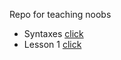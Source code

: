 Repo for teaching noobs

- Syntaxes [click](./book/SYNTAX.md)
- Lesson 1 [click](./book/LESSON_1.md)

